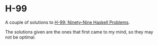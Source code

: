 H-99
====

A couple of solutions to [H-99: Ninety-Nine Haskell Problems](http://www.haskell.org/haskellwiki/99_questions).

The solutions given are the ones that first came to my mind, so they may not be optimal.
